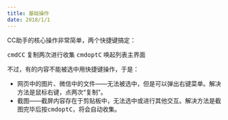 ```yaml
---
title: 基础操作
date: 2018/1/1
---
```



CC助手的核心操作非常简单，两个快捷键搞定：

<kbd>cmd</kbd><kbd>C</kbd><kbd>C</kbd> 复制两次进行收集
<kbd>cmd</kbd><kbd>opt</kbd><kbd>C</kbd> 唤起列表主界面

不过，有的内容不能被选中用快捷键操作，于是：

- 网页中的图片、微信中的文件——无法被选中，但是可以弹出右键菜单。解决方法是鼠标右键，点两次“复制”。
- 截图——截屏内容存在于剪贴板中，无法选中或进行其他交互。解决方法是截图完毕后按<kbd>cmd</kbd><kbd>opt</kbd><kbd>C</kbd>，将会自动收集。
